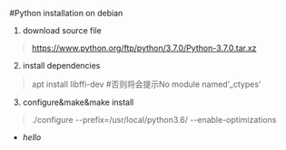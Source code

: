#Python installation on debian

1. download source file

> https://www.python.org/ftp/python/3.7.0/Python-3.7.0.tar.xz

2. install dependencies

> apt install libffi-dev            #否则将会提示No module named‘_ctypes’

3. configure&make&make install  

 > ./configure --prefix=/usr/local/python3.6/ --enable-optimizations
 
 -   _hello_